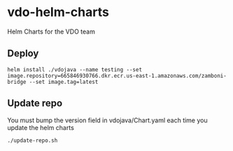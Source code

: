 # vdo-helm-charts
Helm Charts for the VDO team

## Deploy
```
helm install ./vdojava --name testing --set image.repository=665846930766.dkr.ecr.us-east-1.amazonaws.com/zamboni-bridge --set image.tag=latest 
```

## Update repo
You must bump the version field in vdojava/Chart.yaml each time you update the helm charts
```
./update-repo.sh
```
